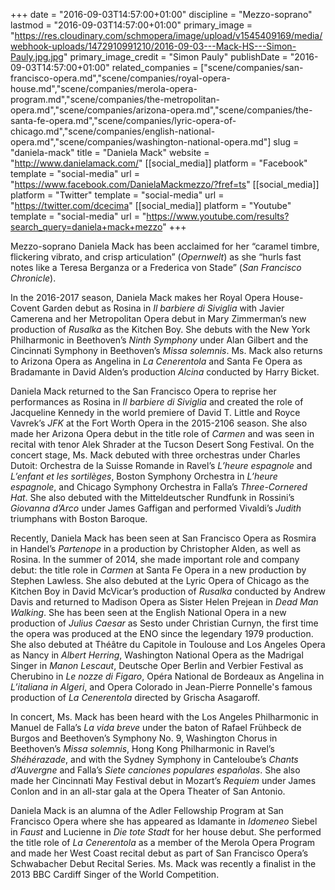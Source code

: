 +++
date = "2016-09-03T14:57:00+01:00"
discipline = "Mezzo-soprano"
lastmod = "2016-09-03T14:57:00+01:00"
primary_image = "https://res.cloudinary.com/schmopera/image/upload/v1545409169/media/webhook-uploads/1472910991210/2016-09-03---Mack-HS---Simon-Pauly.jpg.jpg"
primary_image_credit = "Simon Pauly"
publishDate = "2016-09-03T14:57:00+01:00"
related_companies = ["scene/companies/san-francisco-opera.md","scene/companies/royal-opera-house.md","scene/companies/merola-opera-program.md","scene/companies/the-metropolitan-opera.md","scene/companies/arizona-opera.md","scene/companies/the-santa-fe-opera.md","scene/companies/lyric-opera-of-chicago.md","scene/companies/english-national-opera.md","scene/companies/washington-national-opera.md"]
slug = "daniela-mack"
title = "Daniela Mack"
website = "http://www.danielamack.com/"
[[social_media]]
platform = "Facebook"
template = "social-media"
url = "https://www.facebook.com/DanielaMackmezzo/?fref=ts"
[[social_media]]
platform = "Twitter"
template = "social-media"
url = "https://twitter.com/dcecima"
[[social_media]]
platform = "Youtube"
template = "social-media"
url = "https://www.youtube.com/results?search_query=daniela+mack+mezzo"
+++

Mezzo-soprano Daniela Mack has been acclaimed for her “caramel timbre, flickering vibrato, and crisp articulation” (*Opernwelt*) as she “hurls fast notes like a Teresa Berganza or a Frederica von Stade” (*San Francisco Chronicle*). 

In the 2016-2017 season, Daniela Mack makes her Royal Opera House-Covent Garden debut as Rosina in *Il barbiere di Siviglia* with Javier Camerena and her Metropolitan Opera debut in Mary Zimmerman’s new production of *Rusalka* as the Kitchen Boy. She debuts with the New York Philharmonic in Beethoven’s *Ninth Symphony* under Alan Gilbert and the Cincinnati Symphony in Beethoven’s *Missa solemnis*. Ms. Mack also returns to Arizona Opera as Angelina in *La Cenerentola* and Santa Fe Opera as Bradamante in David Alden’s production *Alcina* conducted by Harry Bicket.

Daniela Mack returned to the San Francisco Opera to reprise her performances as Rosina in *Il barbiere di Siviglia* and created the role of Jacqueline Kennedy in the world premiere of David T. Little and Royce Vavrek’s *JFK* at the Fort Worth Opera in the 2015-2106 season. She also made her Arizona Opera debut in the title role of *Carmen* and was seen in recital with tenor Alek Shrader at the Tucson Desert Song Festival. On the concert stage, Ms. Mack debuted with three orchestras under Charles Dutoit: Orchestra de la Suisse Romande in Ravel’s *L’heure espagnole* and *L’enfant et les sortilèges*, Boston Symphony Orchestra in *L’heure espagnole*, and Chicago Symphony Orchestra in Falla’s *Three-Cornered Hat*. She also debuted with the Mitteldeutscher Rundfunk in Rossini’s *Giovanna d’Arco* under James Gaffigan and performed Vivaldi’s *Judith* triumphans with Boston Baroque.

Recently, Daniela Mack has been seen at San Francisco Opera as Rosmira in Handel’s *Partenope* in a production by Christopher Alden, as well as Rosina. In the summer of 2014, she made important role and company debut: the title role in *Carmen* at Santa Fe Opera in a new production by Stephen Lawless. She also debuted at the Lyric Opera of Chicago as the Kitchen Boy in David McVicar’s production of *Rusalka* conducted by Andrew Davis and returned to Madison Opera as Sister Helen Prejean in *Dead Man Walking*. She has been seen at the English National Opera in a new production of *Julius Caesar* as Sesto under Christian Curnyn, the first time the opera was produced at the ENO since the legendary 1979 production. She also debuted at Théâtre du Capitole in Toulouse and Los Angeles Opera as Nancy in *Albert Herring*, Washington National Opera as the Madrigal Singer in *Manon Lescaut*, Deutsche Oper Berlin and Verbier Festival as Cherubino in *Le nozze di Figaro*, Opéra National de Bordeaux as Angelina in *L’italiana in Algeri*, and Opera Colorado in Jean-Pierre Ponnelle's famous production of *La Cenerentola* directed by Grischa Asagaroff. 

In concert, Ms. Mack has been heard with the Los Angeles Philharmonic in Manuel de Falla’s *La vida breve* under the baton of Rafael Frühbeck de Burgos and Beethoven’s Symphony No. 9, Washington Chorus in Beethoven’s *Missa solemnis*, Hong Kong Philharmonic in Ravel’s *Shéhérazade*, and with the Sydney Symphony in Canteloube’s *Chants d’Auvergne* and Falla’s *Siete canciones populares españolas*. She also made her Cincinnati May Festival debut in Mozart’s *Requiem* under James Conlon and in an all-star gala at the Opera Theater of San Antonio. 

Daniela Mack is an alumna of the Adler Fellowship Program at San Francisco Opera where she has appeared as Idamante in *Idomeneo* Siebel in *Faust* and Lucienne in *Die tote Stadt* for her house debut. She performed the title role of *La Cenerentola* as a member of the Merola Opera Program and made her West Coast recital debut as part of San Francisco Opera’s Schwabacher Debut Recital Series. Ms. Mack was recently a finalist in the 2013 BBC Cardiff Singer of the World Competition.
